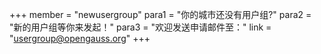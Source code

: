 +++
member = "newusergroup"
para1 = "你的城市还没有用户组?"
para2 = "新的用户组等你来发起！"
para3 = "欢迎发送申请邮件至："
link = "usergroup@opengauss.org"
+++